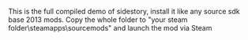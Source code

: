 This is the full compiled demo of sidestory, install it like any source sdk base 2013 mods.
Copy the whole folder to "your steam folder\steamapps\sourcemods\" and launch the mod via Steam
